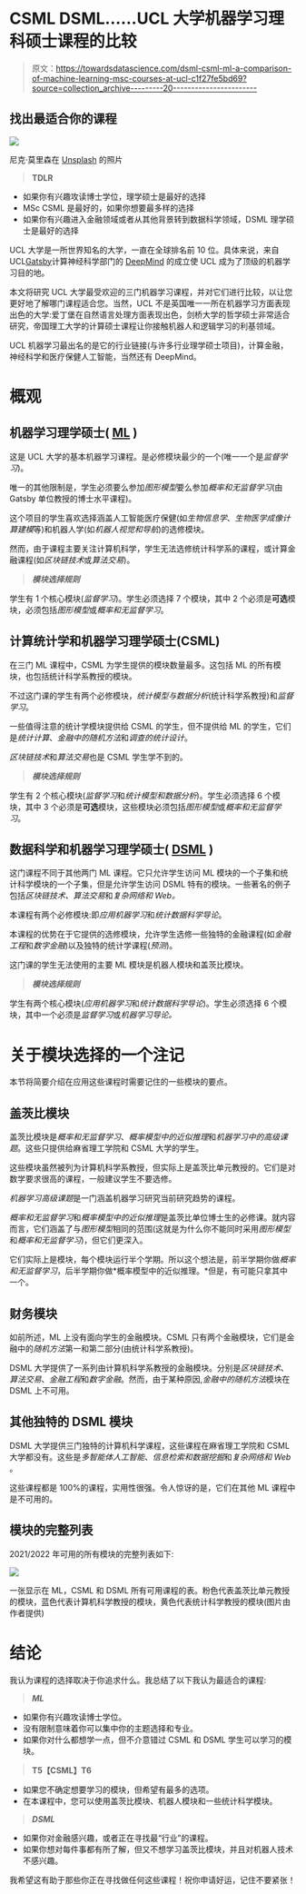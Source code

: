 # CSML DSML……UCL 大学机器学习理科硕士课程的比较

> 原文：<https://towardsdatascience.com/dsml-csml-ml-a-comparison-of-machine-learning-msc-courses-at-ucl-c1f27fe5bd69?source=collection_archive---------20----------------------->

## 找出最适合你的课程

![](img/521dc2cec1fed73bcbc301709e7396e9.png)

尼克·莫里森在 [Unsplash](https://unsplash.com/photos/FHnnjk1Yj7Y) 的照片

> **TDLR**

*   如果你有兴趣攻读博士学位，理学硕士是最好的选择
*   MSc CSML 是最好的，如果你想要最多样的选择
*   如果你有兴趣进入金融领域或者从其他背景转到数据科学领域，DSML 理学硕士是最好的选择

UCL 大学是一所世界知名的大学，一直在全球排名前 10 位。具体来说，来自 UCL[Gatsby](https://www.ucl.ac.uk/gatsby/)计算神经科学部门的 [DeepMind](https://en.wikipedia.org/wiki/DeepMind#History) 的成立使 UCL 成为了顶级的机器学习目的地。

本文将研究 UCL 大学最受欢迎的三门机器学习课程，并对它们进行比较，以让您更好地了解哪门课程适合您。当然，UCL 不是英国唯一一所在机器学习方面表现出色的大学:爱丁堡在自然语言处理方面表现出色，剑桥大学的哲学硕士非常适合研究，帝国理工大学的计算硕士课程让你接触机器人和逻辑学习的利基领域。

UCL 机器学习最出名的是它的行业链接(与许多行业理学硕士项目)，计算金融，神经科学和医疗保健人工智能，当然还有 DeepMind。

# 概观

## 机器学习理学硕士( [ML](https://www.ucl.ac.uk/prospective-students/graduate/taught-degrees/machine-learning-msc) )

这是 UCL 大学的基本机器学习课程。是必修模块最少的一个(唯一一个是*监督学习*)。

唯一的其他限制是，学生必须要么参加*图形模型*要么参加*概率和无监督学习*(由 Gatsby 单位教授的博士水平课程)。

这个项目的学生喜欢选择涵盖人工智能医疗保健(如*生物信息学*、*生物医学成像计算建模*等)和机器人学(如*机器人视觉和导航*)的选修模块。

然而，由于课程主要关注计算机科学，学生无法选修统计科学系的课程，或计算金融课程(如*区块链技术*或*算法交易*)。

> ***模块选择规则***

学生有 1 个核心模块(*监督学习*)。学生必须选择 7 个模块，其中 2 个必须是**可选**模块，必须包括*图形模型*或*概率和无监督学习*。

## 计算统计学和机器学习理学硕士(CSML)

在三门 ML 课程中，CSML 为学生提供的模块数量最多。这包括 ML 的所有模块，也包括统计科学系教授的模块。

不过这门课的学生有两个必修模块，*统计模型与数据分析*(统计科学系教授)和*监督学习*。

一些值得注意的统计学模块提供给 CSML 的学生，但不提供给 ML 的学生，它们是*统计计算*、*金融中的随机方法*和*调查的统计设计*。

*区块链技术*和*算法交易*也是 CSML 学生学不到的。

> ***模块选择规则***

学生有 2 个核心模块(*监督学习*和*统计模型和数据分析*)。学生必须选择 6 个模块，其中 3 个必须是**可选**模块，这些模块必须包括*图形模型*或*概率和无监督学习*。

## 数据科学和机器学习理学硕士( [DSML](https://www.ucl.ac.uk/prospective-students/graduate/taught-degrees/data-science-machine-learning-msc) )

这门课程不同于其他两门 ML 课程。它只允许学生访问 ML 模块的一个子集和统计科学模块的一个子集，但是允许学生访问 DSML 特有的模块。一些著名的例子包括*区块链技术、算法交易*和*复杂网络和 Web。*

本课程有两个必修模块:即*应用机器学习*和*统计数据科学导论*。

本课程的优势在于它提供的选修模块，允许学生选修一些独特的金融课程(如*金融工程*和*数字金融*)以及独特的统计学课程(*预测*)。

这门课的学生无法使用的主要 ML 模块是机器人模块和盖茨比模块。

> ***模块选择规则***

学生有两个核心模块(*应用机器学习*和*统计数据科学导论*)。学生必须选择 6 个模块，其中一个必须是*监督学习*或*机器学习导论。*

# 关于模块选择的一个注记

本节将简要介绍在应用这些课程时需要记住的一些模块的要点。

## 盖茨比模块

盖茨比模块是*概率和无监督学习*、*概率模型中的近似推理*和*机器学习中的高级课题*。这些只提供给麻省理工学院和 CSML 大学的学生。

这些模块虽然被列为计算机科学系教授，但实际上是盖茨比单元教授的。它们是对数学要求很高的课程，一般建议学生不要选修。

*机器学习高级课题*是一门涵盖机器学习研究当前研究趋势的课程。

*概率和无监督学习*和*概率模型中的近似推理*是盖茨比单位博士生的必修课。就内容而言，它们涵盖了与*图形模型*相同的范围(这就是为什么你不能同时采用*图形模型*和*概率和无监督学习*)，但它们更深入。

它们实际上是模块，每个模块运行半个学期。所以这个想法是，前半学期你做*概率和无监督学习*，后半学期你做*概率模型中的近似推理。*但是，有可能只拿其中一个。

## 财务模块

如前所述，ML 上没有面向学生的金融模块。CSML 只有两个金融模块，它们是金融中的*随机方法*第一和第二部分(由统计科学系教授)。

DSML 大学提供了一系列由计算机科学系教授的金融模块。分别是*区块链技术*、*算法交易*、*金融工程*和*数字金融*。然而，由于某种原因,*金融中的随机方法*模块在 DSML 上不可用。

## 其他独特的 DSML 模块

DSML 大学提供三门独特的计算机科学课程，这些课程在麻省理工学院和 CSML 大学都没有。这些是*多智能体人工智能*、*信息检索和数据挖掘*和*复杂网络和 Web* 。

这些课程都是 100%的课程，实用性很强。令人惊讶的是，它们在其他 ML 课程中是不可用的。

## 模块的完整列表

2021/2022 年可用的所有模块的完整列表如下:

![](img/e810beb5f96af277405e03ef4ccbef4f.png)

一张显示在 ML，CSML 和 DSML 所有可用课程的表。粉色代表盖茨比单元教授的模块，蓝色代表计算机科学教授的模块，黄色代表统计科学教授的模块(图片由作者提供)

# 结论

我认为课程的选择取决于你追求什么。我总结了以下我认为最适合的课程:

> ***ML***

*   如果你有兴趣攻读博士学位。
*   没有限制意味着你可以集中你的主题选择和专业。
*   如果你对什么都想学一点，但不介意错过 CSML 和 DSML 学生可以学习的模块。

> **T5【CSML】T6**

*   如果您不确定想要学习的模块，但希望有最多的选项。
*   在本课程中，您可以使用盖茨比模块、机器人模块和一些统计科学模块。

> ***DSML***

*   如果你对金融感兴趣，或者正在寻找最“行业”的课程。
*   如果你想对每件事都有所了解，但又不想学习盖茨比模块，并且对机器人技术不感兴趣。

我希望这有助于那些你正在寻找做任何这些课程！祝你申请好运，记住不要紧张！